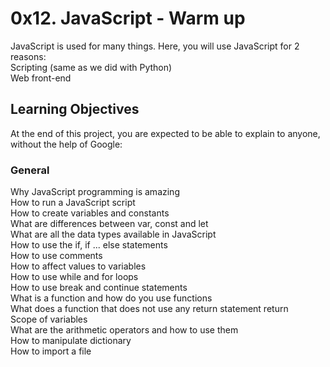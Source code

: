 # 0x12. JavaScript - Warm up
JavaScript is used for many things. Here, you will use JavaScript for 2 reasons:      
Scripting (same as we did with Python)     
Web front-end       
## Learning Objectives       
At the end of this project, you are expected to be able to explain to anyone, without the help of Google:      

### General       
Why JavaScript programming is amazing      
How to run a JavaScript script        
How to create variables and constants      
What are differences between var, const and let     
What are all the data types available in JavaScript     
How to use the if, if ... else statements            
How to use comments                      
How to affect values to variables    
How to use while and for loops     
How to use break and continue statements      
What is a function and how do you use functions            
What does a function that does not use any return statement return        
Scope of variables                                                 
What are the arithmetic operators and how to use them         
How to manipulate dictionary                           
How to import a file          
